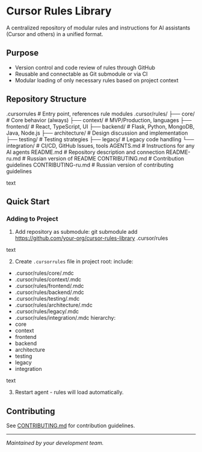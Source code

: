 # Cursor Rules Library

A centralized repository of modular rules and instructions for AI assistants (Cursor and others) in a unified format.

## Purpose
- Version control and code review of rules through GitHub
- Reusable and connectable as Git submodule or via CI
- Modular loading of only necessary rules based on project context

## Repository Structure
.cursorrules # Entry point, references rule modules
.cursor/rules/
├── core/ # Core behavior (always)
├── context/ # MVP/Production, languages
├── frontend/ # React, TypeScript, UI
├── backend/ # Flask, Python, MongoDB, Java, Node.js
├── architecture/ # Design discussion and implementation
├── testing/ # Testing strategies
├── legacy/ # Legacy code handling
└── integration/ # CI/CD, GitHub Issues, tools
AGENTS.md # Instructions for any AI agents
README.md # Repository description and connection
README-ru.md # Russian version of README
CONTRIBUTING.md # Contribution guidelines
CONTRIBUTING-ru.md # Russian version of contributing guidelines

text

## Quick Start

### Adding to Project
1. Add repository as submodule:
git submodule add https://github.com/your-org/cursor-rules-library .cursor/rules

text

2. Create `.cursorrules` file in project root:
include:
- .cursor/rules/core/.mdc
- .cursor/rules/context/.mdc
- .cursor/rules/frontend/.mdc
- .cursor/rules/backend/.mdc
- .cursor/rules/testing/.mdc
- .cursor/rules/architecture/.mdc
- .cursor/rules/legacy/.mdc
- .cursor/rules/integration/.mdc
hierarchy:
- core
- context
- frontend
- backend
- architecture
- testing
- legacy
- integration

text

3. Restart agent - rules will load automatically.

## Contributing
See [CONTRIBUTING.md](CONTRIBUTING.md) for contribution guidelines.

---

*Maintained by your development team.*
